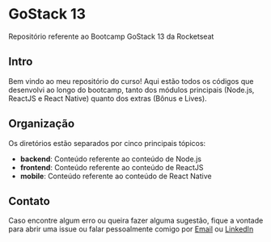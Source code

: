 # GoStack 13

Repositório referente ao Bootcamp GoStack 13 da Rocketseat

## Intro

Bem vindo ao meu repositório do curso! Aqui estão todos os códigos que desenvolvi ao longo do bootcamp, tanto dos módulos principais (Node.js, ReactJS e React Native) quanto dos extras (Bônus e Lives).

## Organização

Os diretórios estão separados por cinco principais tópicos:

- **backend**: Conteúdo referente ao conteúdo de Node.js
- **frontend**: Conteúdo referente ao conteúdo de ReactJS
- **mobile**: Conteúdo referente ao conteúdo de React Native

## Contato

Caso encontre algum erro ou queira fazer alguma sugestão, fique a vontade para abrir uma issue ou falar pessoalmente comigo por [Email](mailto:hudsoneeto@outlook.com) ou [LinkedIn](https://www.linkedin.com/in/huduarte)
